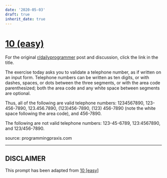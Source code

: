 ```yaml
---
date: '2020-05-03'
draft: true
inherit_date: true
---
```


# [10 (easy)](https://www.reddit.com/r/dailyprogrammer/comments/pv98f/2182012_challenge_10_easy/)

For the original [r/dailyprogrammer](https://www.reddit.com/r/dailyprogrammer/) post and discussion, click the link in the title.

The exercise today asks you to validate a telephone number, as if written on an input form. Telephone numbers can be written as ten digits, or with dashes, spaces, or dots between the three segments, or with the area code parenthesized; both the area code and any white space between segments are optional.

Thus, all of the following are valid telephone numbers: 1234567890, 123-456-7890, 123.456.7890, (123)456-7890, (123) 456-7890 (note the white space following the area code), and 456-7890.

The following are not valid telephone numbers: 123-45-6789, 123:4567890, and 123/456-7890. 

source: programmingpraxis.com


----
## **DISCLAIMER**
This prompt has been adapted from [10 [easy]](https://www.reddit.com/r/dailyprogrammer/comments/pv98f/2182012_challenge_10_easy/
)
